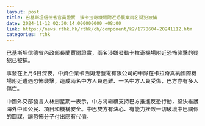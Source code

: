 ```yaml
---
layout: post
title: 巴基斯坦信德省官員證實　涉卡拉奇機場附近恐襲案兩名疑犯被捕
date: 2024-11-12 02:30:14.000000000 +08:00
link: https://news.rthk.hk/rthk/ch/component/k2/1778604-20241112.htm
categories: rthk
---
```


巴基斯坦信德省內政部長蘭賈爾證實，兩名涉嫌發動卡拉奇機場附近恐怖襲擊的疑犯已被捕。

事發在上月6日深夜，中資企業卡西姆港發電有限公司的車隊在卡拉奇真納國際機場附近遭遇恐怖襲擊，造成兩名中方人員遇難、一名中方人員受傷，巴方亦有多人傷亡。

中國外交部發言人林劍星期一表示，中方將繼續支持巴方推進反恐行動，堅決維護海外中國公民、項目和機構安全。中巴雙方有決心、有能力挫敗一切破壞中巴關係的圖謀，讓恐怖分子付出應有代價。
